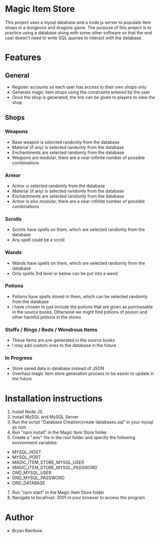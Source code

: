 # Magic Item Store
This project uses a mysql database and a node.js server to populate item shops in a dungeons and dragons game. The purpose of this project is to practice using a database along with some other software so that the end user doesn't need to write SQL queries to interact with the database.

# Features
## General
- Register accounts so each user has access to their own shops only
- Generate magic item shops using the constraints entered by the user
- Once the shop is generated, the link can be given to players to view the shop

## Shops
### Weapons
- Base weapon is selected randomly from the database
- Material (if any) is selected randomly from the database
- Enchantments are selected randomly from the database
- Weapons are modular, there are a near-infinite number of possible combinations
### Armor
- Armor is selected randomly from the database
- Material (if any) is selected randomly from the database
- Enchantments are selected randomly from the database
- Armor is also modular, there are a near-infinite number of possible combinations
### Scrolls
- Scrolls have spells on them, which are selected randomly from the database
- Any spell could be a scroll
### Wands
- Wands have spells on them, which are selected randomly from the database
- Only spells 3rd level or below can be put into a wand
### Potions
- Potions have spells stored in them, which can be selected randomly from the database
- I have chosen to just include the potions that are given as purchasable in the source books. Otherwise we might find potions of poison and other harmful potions in the stores
### Staffs / Rings / Rods / Wondrous Items
- These items are pre-generated in the source books
- I may add custom ones to the database in the future
### In Progress
- Store saved data in database instead of JSON
- Overhaul magic item store generation process to be easier to update in the future

# Installation instructions
1. Install Node JS.
2. Install MySQL and MySQL Server
3. Run the script "Database Creation/create databases.sql" in your mysql as root
5. Run "npm install" in the Magic Item Store folder
6. Create a ".env" file in the root folder and specify the following environment variables:
- MYSQL_HOST
- MYSQL_PORT
- MAGIC_ITEM_STORE_MYSQL_USER
- MAGIC_ITEM_STORE_MYSQL_PASSWORD
- DND_MYSQL_USER
- DND_MYSQL_PASSWORD
- DND_DATABASE
7. Run "npm start" in the Magic Item Store folder
8. Navigate to localhost: 3001 in your browser to access the program.


# Author
- Bryan Rainbow
